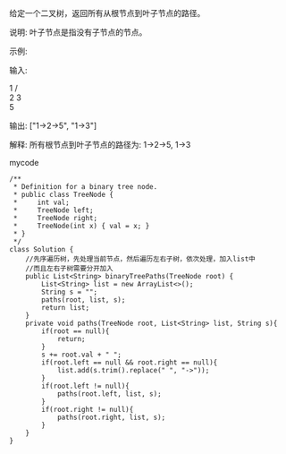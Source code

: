 给定一个二叉树，返回所有从根节点到叶子节点的路径。

说明: 叶子节点是指没有子节点的节点。

示例:

输入:

   1
 /   \
2     3
 \
  5

输出: ["1->2->5", "1->3"]

解释: 所有根节点到叶子节点的路径为: 1->2->5, 1->3

mycode
```
/**
 * Definition for a binary tree node.
 * public class TreeNode {
 *     int val;
 *     TreeNode left;
 *     TreeNode right;
 *     TreeNode(int x) { val = x; }
 * }
 */
class Solution {
    //先序遍历树，先处理当前节点，然后遍历左右子树，依次处理，加入list中
    //而且左右子树需要分开加入
    public List<String> binaryTreePaths(TreeNode root) {
        List<String> list = new ArrayList<>();
        String s = "";
        paths(root, list, s);
        return list;
    }
    private void paths(TreeNode root, List<String> list, String s){
        if(root == null){
            return;
        }
        s += root.val + " ";
        if(root.left == null && root.right == null){
            list.add(s.trim().replace(" ", "->"));
        }
        if(root.left != null){
            paths(root.left, list, s);
        }
        if(root.right != null){
            paths(root.right, list, s);
        }
    }
}
```
